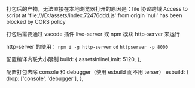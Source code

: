打包后的产物，无法直接在本地浏览器打开的原因是：file 协议跨域
Access to script at 'file:///D:/assets/index.72476ddd.js' from origin 'null' has been blocked by CORS policy

打包后需要通过 vscode 插件 live-server 或 npm 模块 http-server 来运行

http-server 的使用：
`npm i -g http-server` `cd` `httpserver -p 8000`

配置编译内联大小限制
build: {
assetsInlineLimit: 5120,
},

配置打包去除 console 和 debugger（使用 esbuild 而不用 terser）
esbuild: {
drop: ['console', 'debugger'],
},
